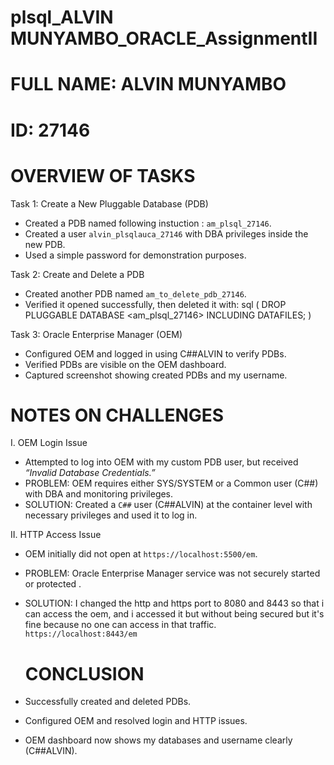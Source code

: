 # plsql_ALVIN MUNYAMBO_ORACLE_AssignmentII

 # FULL NAME: ALVIN MUNYAMBO
 # ID: 27146

# OVERVIEW OF TASKS

Task 1: Create a New Pluggable Database (PDB)
   - Created a PDB named following instuction : `am_plsql_27146`.
   - Created a user `alvin_plsqlauca_27146` with DBA privileges inside the new PDB.
   - Used a simple password for demonstration purposes.
     
Task 2: Create and Delete a PDB
   - Created another PDB named `am_to_delete_pdb_27146`.
   - Verified it opened successfully, then deleted it with:
     sql
     ( DROP PLUGGABLE DATABASE <am_plsql_27146> INCLUDING DATAFILES; )

Task 3: Oracle Enterprise Manager (OEM)
   - Configured OEM and logged in using C##ALVIN to verify PDBs.
   - Verified PDBs are visible on the OEM dashboard.
   - Captured screenshot showing created PDBs and my username.

# NOTES ON CHALLENGES

   I. OEM Login Issue
- Attempted to log into OEM with my custom PDB user, but received *“Invalid Database Credentials.”*
- PROBLEM:  OEM requires either SYS/SYSTEM or a Common user (C##) with DBA and monitoring privileges.
- SOLUTION:  Created a `C##` user (C##ALVIN) at the container level with necessary privileges and used it to log in.

 II. HTTP Access Issue
- OEM initially did not open at `https://localhost:5500/em`.
- PROBLEM:  Oracle Enterprise Manager service was not securely started or protected .
- SOLUTION: I changed the http and https port to 8080 and 8443 so that i can access the oem, and i accessed it but without being secured but it's fine because no one can access in that traffic. `https://localhost:8443/em`

  # CONCLUSION
 
- Successfully created and deleted PDBs.
- Configured OEM and resolved login and HTTP issues.
- OEM dashboard now shows my databases and username clearly (C##ALVIN).



     
